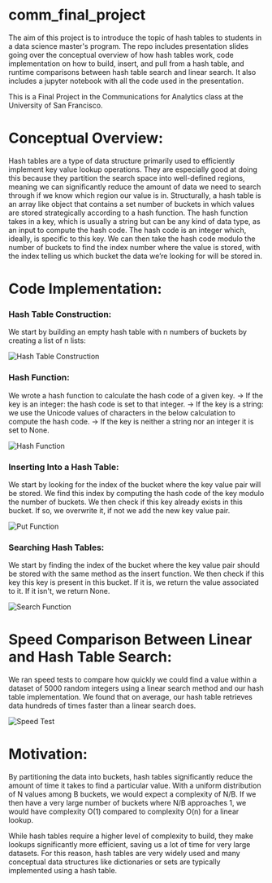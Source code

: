 # comm_final_project

The aim of this project is to introduce the topic of hash tables to students in a data science master's program. The repo includes presentation slides going over the conceptual overview of how hash tables work, code implementation on how to build, insert, and pull from a hash table, and runtime comparisons between hash table search and linear search. It also includes a jupyter notebook with all the code used in the presentation.

This is a Final Project in the Communications for Analytics class at the University of San Francisco.

# Conceptual Overview: 

Hash tables are a type of data structure primarily used to efficiently implement key value lookup operations. They are especially good at doing this because they partition the search space into well-defined regions, meaning we can significantly reduce the amount of data we need to search through if we know which region our value is in. Structurally, a hash table is an array like object that contains a set number of buckets in which values are stored strategically according to a hash function. The hash function takes in a key, which is usually a string but can be any kind of data type, as an input to compute the hash code. The hash code is an integer which, ideally, is specific to this key. We can then take the hash code modulo the number of buckets to find the index number where the value is stored, with the index telling us which bucket the data we’re looking for will be stored in. 

# Code Implementation: 

### Hash Table Construction:

We start by building an empty hash table with n numbers of buckets by creating a list of n lists:

![Hash Table Construction](path)

### Hash Function:

We wrote a hash function to calculate the hash code of a given key. 
 -> If the key is an integer: the hash code is set to that integer. 
 -> If the key is a string: we use the Unicode values of characters in the below calculation to compute the hash code.
 -> If the key is neither a string nor an integer it is set to None.
 
![Hash Function](path)

### Inserting Into a Hash Table: 

We start by looking for the index of the bucket where the key value pair will be stored. We find this index by computing the hash code of the key modulo the number of buckets. We then check if this key already exists in this bucket. If so, we overwrite it, if not we add the new key value pair. 

![Put Function](path)

### Searching Hash Tables:

We start by finding the index of the bucket where the key value pair should be stored with the same method as the insert function. We then check if this key this key is present in this bucket. If it is, we return the value associated to it. If it isn't, we return None. 

![Search Function](path)

# Speed Comparison Between Linear and Hash Table Search:

We ran speed tests to compare how quickly we could find a value within a dataset of 5000 random integers using a linear search method and our hash table implementation. We found that on average, our hash table retrieves data hundreds of times faster than a linear search does.

![Speed Test](path)

# Motivation:

By partitioning the data into buckets, hash tables significantly reduce the amount of time it takes to find a particular value. With a uniform distribution of N values among B buckets, we would expect a complexity of N/B. If we then have a very large number of buckets where N/B approaches 1, we would have complexity O(1) compared to complexity O(n) for a linear lookup. 

While hash tables require a higher level of complexity to build, they make lookups significantly more efficient, saving us a lot of time for very large datasets. For this reason, hash tables are very widely used and many conceptual data structures like dictionaries or sets are typically implemented using a hash table.

